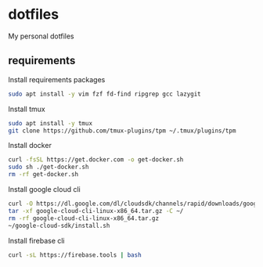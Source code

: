 # dotfiles

My personal dotfiles

## requirements

Install requirements packages

```bash
sudo apt install -y vim fzf fd-find ripgrep gcc lazygit
```

Install tmux

```bash
sudo apt install -y tmux
git clone https://github.com/tmux-plugins/tpm ~/.tmux/plugins/tpm
```

Install docker

```bash
curl -fsSL https://get.docker.com -o get-docker.sh
sudo sh ./get-docker.sh
rm -rf get-docker.sh
```

Install google cloud cli

```bash
curl -O https://dl.google.com/dl/cloudsdk/channels/rapid/downloads/google-cloud-cli-linux-x86_64.tar.gz
tar -xf google-cloud-cli-linux-x86_64.tar.gz -C ~/
rm -rf google-cloud-cli-linux-x86_64.tar.gz
~/google-cloud-sdk/install.sh
```

Install firebase cli

```bash
curl -sL https://firebase.tools | bash
```
